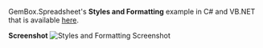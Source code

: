 GemBox.Spreadsheet's **Styles and Formatting** example in C# and VB.NET that is available [here](https://www.gemboxsoftware.com/spreadsheet/examples/c-sharp-vb-net-excel-style-formatting/202).

**Screenshot**
![Styles and Formatting Screenshot](https://www.gemboxsoftware.com/Spreadsheet/Examples/Content/BasicFeatures/StylesandFormatting/Style.png)